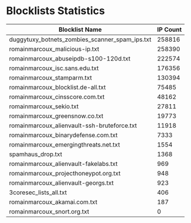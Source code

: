 # Blocklists Statistics
| Blocklist Name | IP Count |
|----|----|
| duggytuxy_botnets_zombies_scanner_spam_ips.txt | 258816 |
| romainmarcoux_malicious-ip.txt | 258390 |
| romainmarcoux_abuseipdb-s100-120d.txt | 222574 |
| romainmarcoux_isc.sans.edu.txt | 176356 |
| romainmarcoux_stamparm.txt | 130394 |
| romainmarcoux_blocklist.de-all.txt | 75485 |
| romainmarcoux_cinsscore.com.txt | 48162 |
| romainmarcoux_sekio.txt | 27811 |
| romainmarcoux_greensnow.co.txt | 19773 |
| romainmarcoux_alienvault-ssh-bruteforce.txt | 11918 |
| romainmarcoux_binarydefense.com.txt | 7333 |
| romainmarcoux_emergingthreats.net.txt | 1554 |
| spamhaus_drop.txt | 1368 |
| romainmarcoux_alienvault-fakelabs.txt | 969 |
| romainmarcoux_projecthoneypot.org.txt | 948 |
| romainmarcoux_alienvault-georgs.txt | 923 |
| 3coresec_lists_all.txt | 406 |
| romainmarcoux_akamai.com.txt | 187 |
| romainmarcoux_snort.org.txt | 0 |
